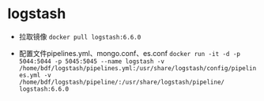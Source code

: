 <!--
 * @Descripttion: 
 * @Author: guox
 * @Date: 2020-09-21 17:15:07
 * @LastEditors: guox
-->
# logstash

+ 拉取镜像
`docker pull logstash:6.6.0`

+ 配置文件pipelines.yml、mongo.conf、es.conf
`docker run -it -d -p 5044:5044 -p 5045:5045 --name logstash -v /home/bdf/logstash/pipelines.yml:/usr/share/logstash/config/pipelines.yml -v /home/bdf/logstash/pipeline/:/usr/share/logstash/pipeline/ logstash:6.6.0`
